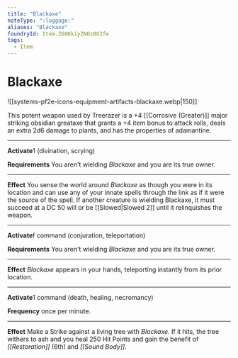 ```yaml
---
title: "Blackaxe"
noteType: ":luggage:"
aliases: "Blackaxe"
foundryId: Item.Z60KkiyZNOz8OZfe
tags:
  - Item
---
```


# Blackaxe
![[systems-pf2e-icons-equipment-artifacts-blackaxe.webp|150]]

This potent weapon used by Treerazer is a +4 [[Corrosive (Greater)]] major striking obsidian greataxe that grants a +4 item bonus to attack rolls, deals an extra 2d6 damage to plants, and has the properties of adamantine.

* * *

**Activate**1 (divination, scrying)

**Requirements** You aren't wielding _Blackaxe_ and you are its true owner.

* * *

**Effect** You sense the world around _Blackaxe_ as though you were in its location and can use any of your innate spells through the link as if it were the source of the spell. If another creature is wielding Blackaxe, it must succeed at a DC 50 will or be [[Slowed|Slowed 2]] until it relinquishes the weapon.

* * *

**Activate**f command (conjuration, teleportation)

**Requirements** You aren't wielding _Blackaxe_ and you are its true owner.

* * *

**Effect** _Blackaxe_ appears in your hands, teleporting instantly from its prior location.

* * *

**Activate**1 command (death, healing, necromancy)

**Frequency** once per minute.

* * *

**Effect** Make a Strike against a living tree with _Blackaxe_. If it hits, the tree withers to ash and you heal 250 Hit Points and gain the benefit of _[[Restoration]]_ (6th) and _[[Sound Body]]_.
